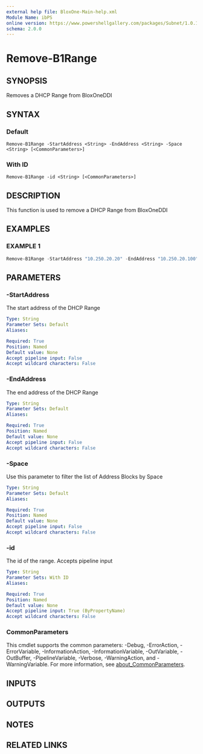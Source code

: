```yaml
---
external help file: BloxOne-Main-help.xml
Module Name: ibPS
online version: https://www.powershellgallery.com/packages/Subnet/1.0.14/Content/Public%5CGet-Subnet.ps1
schema: 2.0.0
---
```


# Remove-B1Range

## SYNOPSIS
Removes a DHCP Range from BloxOneDDI

## SYNTAX

### Default
```
Remove-B1Range -StartAddress <String> -EndAddress <String> -Space <String> [<CommonParameters>]
```

### With ID
```
Remove-B1Range -id <String> [<CommonParameters>]
```

## DESCRIPTION
This function is used to remove a DHCP Range from BloxOneDDI

## EXAMPLES

### EXAMPLE 1
```powershell
Remove-B1Range -StartAddress "10.250.20.20" -EndAddress "10.250.20.100" -Space "Global"
```

## PARAMETERS

### -StartAddress
The start address of the DHCP Range

```yaml
Type: String
Parameter Sets: Default
Aliases:

Required: True
Position: Named
Default value: None
Accept pipeline input: False
Accept wildcard characters: False
```

### -EndAddress
The end address of the DHCP Range

```yaml
Type: String
Parameter Sets: Default
Aliases:

Required: True
Position: Named
Default value: None
Accept pipeline input: False
Accept wildcard characters: False
```

### -Space
Use this parameter to filter the list of Address Blocks by Space

```yaml
Type: String
Parameter Sets: Default
Aliases:

Required: True
Position: Named
Default value: None
Accept pipeline input: False
Accept wildcard characters: False
```

### -id
The id of the range.
Accepts pipeline input

```yaml
Type: String
Parameter Sets: With ID
Aliases:

Required: True
Position: Named
Default value: None
Accept pipeline input: True (ByPropertyName)
Accept wildcard characters: False
```

### CommonParameters
This cmdlet supports the common parameters: -Debug, -ErrorAction, -ErrorVariable, -InformationAction, -InformationVariable, -OutVariable, -OutBuffer, -PipelineVariable, -Verbose, -WarningAction, and -WarningVariable. For more information, see [about_CommonParameters](http://go.microsoft.com/fwlink/?LinkID=113216).

## INPUTS

## OUTPUTS

## NOTES

## RELATED LINKS
